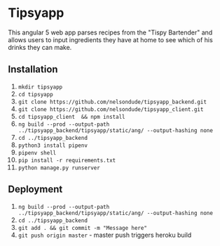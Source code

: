 # Tipsyapp

This angular 5 web app parses recipes from the "Tispy Bartender" and allows users to input ingredients they have at home to see which of his drinks they can make.

## Installation
1. `mkdir tipsyapp`  
2. `cd tipsyapp`  
3. `git clone https://github.com/nelsondude/tipsyapp_backend.git`  
4. `git clone https://github.com/nelsondude/tipsyapp_client.git`  
5. `cd tipsyapp_client  && npm install`  
6. `ng build --prod --output-path ../tipsyapp_backend/tipsyapp/static/ang/ --output-hashing none`  
7. `cd ../tipsyapp_backend`  
8. `python3 install pipenv`  
9. `pipenv shell`  
10. `pip install -r requirements.txt`  
11. `python manage.py runserver`

## Deployment
1. `ng build --prod --output-path ../tipsyapp_backend/tipsyapp/static/ang/ --output-hashing none`
2. `cd ../tipsyapp_backend`
3. `git add . && git commit -m "Message here"`
4. `git push origin master`  - master push triggers heroku build